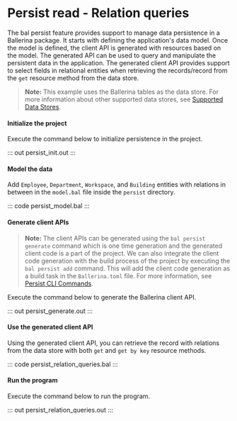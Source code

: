 # Persist read - Relation queries

The bal persist feature provides support to manage data persistence in a Ballerina package. It starts with defining the application's data model. Once the model is defined, the client API is generated with resources based on the model. The generated API can be used to query and manipulate the persistent data in the application.
The generated client API provides support to select fields in relational entities when retrieving the records/record from the `get` resource method from the data store.

> **Note:** This example uses the Ballerina tables as the data store. For more information about other supported data stores, see [Supported Data Stores](/learn/supported-data-stores/).

#### Initialize the project
Execute the command below to initialize persistence in the project.

::: out persist_init.out :::

#### Model the data
Add `Employee`, `Department`, `Workspace`, and `Building` entities with relations in between in the `model.bal` file inside the `persist` directory.

::: code persist_model.bal :::

#### Generate client APIs
> **Note:** The client APIs can be generated using the `bal persist generate` command which is one time generation and the generated client code is a part of the project. We can also integrate the client code generation with the build process of the project by executing the `bal persist add` command. This will add the client code generation as a build task in the `Ballerina.toml` file. For more information, see [Persist CLI Commands](learn/persist-cli-tool/).

Execute the command below to generate the Ballerina client API.

::: out persist_generate.out :::

#### Use the generated client API
Using the generated client API, you can retrieve the record with relations from the data store with both `get` and `get by key` resource methods.

::: code persist_relation_queries.bal :::

#### Run the program
Execute the command below to run the program.

::: out persist_relation_queries.out :::
